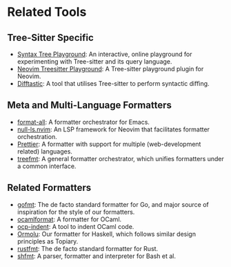 # Related Tools

## Tree-Sitter Specific

- [Syntax Tree Playground][tree-sitter-playground]: An interactive,
  online playground for experimenting with Tree-sitter and its query
  language.
- [Neovim Treesitter Playground][nvim-treesitter]: A Tree-sitter
  playground plugin for Neovim.
- [Difftastic]: A tool that utilises Tree-sitter to perform syntactic
  diffing.

## Meta and Multi-Language Formatters

- [format-all]: A formatter orchestrator for Emacs.
- [null-ls.nvim]: An LSP framework for Neovim that facilitates formatter
  orchestration.
- [Prettier]: A formatter with support for multiple (web-development
  related) languages.
- [treefmt]: A general formatter orchestrator, which unifies formatters
  under a common interface.

## Related Formatters

- [gofmt]: The de facto standard formatter for Go, and major source of
  inspiration for the style of our formatters.
- [ocamlformat]: A formatter for OCaml.
- [ocp-indent]: A tool to indent OCaml code.
- [Ormolu]: Our formatter for Haskell, which follows similar design
  principles as Topiary.
- [rustfmt]: The de facto standard formatter for Rust.
- [shfmt]: A parser, formatter and interpreter for Bash et al.

<!-- Links -->
[difftastic]: https://difftastic.wilfred.me.uk
[format-all]: https://melpa.org/#/format-all
[gofmt]: https://pkg.go.dev/cmd/gofmt
[null-ls.nvim]: https://github.com/jose-elias-alvarez/null-ls.nvim
[nvim-treesitter]: https://github.com/nvim-treesitter/playground
[ocamlformat]: https://github.com/ocaml-ppx/ocamlformat
[ocp-indent]: https://www.typerex.org/ocp-indent.html
[ormolu]: https://github.com/tweag/ormolu
[prettier]: https://prettier.io/
[rustfmt]: https://rust-lang.github.io/rustfmt
[shfmt]: https://github.com/mvdan/sh
[tree-sitter-playground]: https://tree-sitter.github.io/tree-sitter/7-playground.html
[treefmt]: https://treefmt.com/
